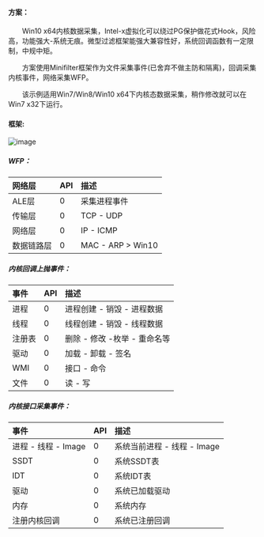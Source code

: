 #### 方案：

&emsp;&emsp;Win10 x64内核数据采集，Intel-x虚拟化可以绕过PG保护做花式Hook，风险高，功能强大-系统无痕。微型过滤框架能强大兼容性好，系统回调函数有一定限制，中规中矩。

&emsp;&emsp;方案使用Minifilter框架作为文件采集事件(已舍弃不做主防和隔离)，回调采集内核事件，网络采集WFP。

&emsp;&emsp;该示例适用Win7/Win8/Win10 x64下内核态数据采集，稍作修改就可以在Win7 x32下运行。

#### 框架:
![image](https://github.com/theSecHunter/Hades/blob/main/windows_event/image-20210923092521040.png)

##### WFP：

| 网络层       | API           | 描述  |
| :--------- | :------------ | :---- |
| ALE层 | 0 | 采集进程事件 |
| 传输层     | 0 | TCP - UDP |
| 网络层     | 0     | IP - ICMP |
| 数据链路层 | 0     | MAC - ARP > Win10|

##### 内核回调上抛事件：

| 事件   | API           | 描述  |
| :----- | :------------ | :---- |
| 进程   | 0 | 进程创建 - 销毁 - 进程数据 |
| 线程   | 0      | 线程创建 - 销毁 - 线程数据  |
| 注册表 | 0      | 删除 -  修改 -枚举 - 重命名等    |
| 驱动 | 0      | 加载 - 卸载 - 签名    |
| WMI | 0     | 接口 - 命令  |
| 文件 | 0     | 读 - 写   |

##### 内核接口采集事件：

| 事件       | API           | 描述  |
| :----------- | :------------ | :---- |
| 进程 - 线程 - Image | 0 | 系统当前进程 - 线程 - Image |
| SSDT     | 0      | 系统SSDT表    |
| IDT     | 0      | 系统IDT表    |
| 驱动     | 0      | 系统已加载驱动    |
| 内存     | 0      | 系统内存    |
| 注册内核回调     | 0     | 系统已注册回调    |

